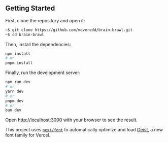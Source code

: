 ## Getting Started

First, clone the repository and open it:
```bash
~$ git clone https://github.com/moveredd/brain-brawl.git
~$ cd brain-brawl
```
Then, install the dependencies:


```bash
npm install
# or
pnpm install
```

Finally, run the development server:

```bash
npm run dev
# or
yarn dev
# or
pnpm dev
# or
bun dev
```

Open [http://localhost:3000](http://localhost:3000) with your browser to see the result.


This project uses [`next/font`](https://nextjs.org/docs/app/building-your-application/optimizing/fonts) to automatically optimize and load [Geist](https://vercel.com/font), a new font family for Vercel.
